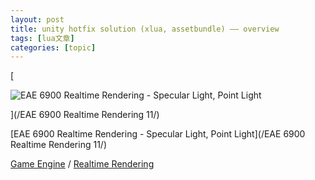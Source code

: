```yaml
---
layout: post
title: unity hotfix solution (xlua, assetbundle) —— overview 
tags: [lua文章]
categories: [topic]
---
```

[

![EAE 6900 Realtime Rendering - Specular Light, Point
Light](https://i.loli.net/2019/04/28/5cc4f743788c2.gif)

](/EAE 6900 Realtime Rendering  11/)

[EAE 6900 Realtime Rendering - Specular Light, Point Light](/EAE 6900 Realtime
Rendering  11/)

[Game Engine](/categories/Game-Engine/) / [Realtime
Rendering](/categories/Game-Engine/Realtime-Rendering/)